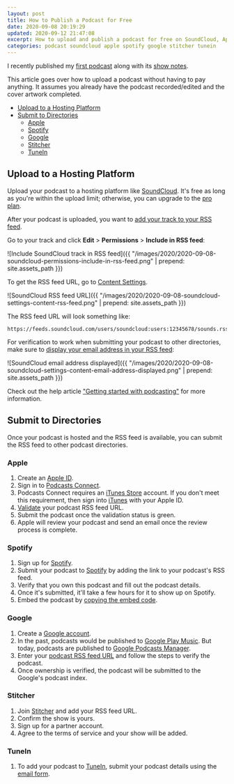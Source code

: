 ```yaml
---
layout: post
title: How to Publish a Podcast for Free
date: 2020-09-08 20:19:29
updated: 2020-09-12 21:47:08
excerpt: How to upload and publish a podcast for free on SoundCloud, Apple, Spotify, Google, Stitcher, and TuneIn.
categories: podcast soundcloud apple spotify google stitcher tunein
---
```


I recently published my [first podcast](https://b.remarkabl.org/3ibf5eY) along with its [show notes](https://b.remarkabl.org/2FjE7tI).

This article goes over how to upload a podcast without having to pay anything. It assumes you already have the podcast recorded/edited and the cover artwork completed.

- [Upload to a Hosting Platform](#upload-to-a-hosting-platform)
- [Submit to Directories](#submit-to-directories)
  - [Apple](#apple)
  - [Spotify](#spotify)
  - [Google](#google)
  - [Stitcher](#stitcher)
  - [TuneIn](#tunein)

## Upload to a Hosting Platform

Upload your podcast to a hosting platform like [SoundCloud](https://soundcloud.com/). It's free as long as you're within the upload limit; otherwise, you can upgrade to the [pro plan](https://checkout.soundcloud.com/pro).

After your podcast is uploaded, you want to [add your track to your RSS feed](https://help.soundcloud.com/hc/en-us/articles/115003451347).

Go to your track and click **Edit** > **Permissions** > **Include in RSS feed**:

![Include SoundCloud track in RSS feed]({{ "/images/2020/2020-09-08-soundcloud-permissions-include-in-rss-feed.png" | prepend: site.assets_path }})

To get the RSS feed URL, go to [Content Settings](https://soundcloud.com/settings/content).

![SoundCloud RSS feed URL]({{ "/images/2020/2020-09-08-soundcloud-settings-content-rss-feed.png" | prepend: site.assets_path }})

The RSS feed URL will look something like:

```
https://feeds.soundcloud.com/users/soundcloud:users:12345678/sounds.rss
```

For verification to work when submitting your podcast to other directories, make sure to [display your email address in your RSS feed](https://help.soundcloud.com/hc/en-us/articles/115003447807):

![SoundCloud email address displayed]({{ "/images/2020/2020-09-08-soundcloud-settings-content-email-address-displayed.png" | prepend: site.assets_path }})

Check out the help article ["Getting started with podcasting"](https://help.soundcloud.com/hc/en-us/articles/115003453807-Getting-started-with-podcasting) for more information.

## Submit to Directories

Once your podcast is hosted and the RSS feed is available, you can submit the RSS feed to other podcast directories.

### Apple

1. Create an [Apple ID](https://support.apple.com/en-us/HT204316).
2. Sign in to [Podcasts Connect](https://itunespartner.apple.com/podcasts/).
3. Podcasts Connect requires an [iTunes Store](https://support.apple.com/en-us/HT201762) account. If you don't meet this requirement, then sign into [iTunes](https://www.apple.com/itunes/) with your Apple ID.
4. [Validate](https://podcastsconnect.apple.com/my-podcasts/new-feed) your podcast RSS feed URL.
5. Submit the podcast once the validation status is green.
6. Apple will review your podcast and send an email once the review process is complete.

### Spotify

1. Sign up for [Spotify](https://www.spotify.com/signup/).
2. Submit your podcast to [Spotify](https://podcasters.spotify.com/submit) by adding the link to your podcast's RSS feed.
3. Verify that you own this podcast and fill out the podcast details.
4. Once it's submitted, it'll take a few hours for it to show up on Spotify.
5. Embed the podcast by [copying the embed code](https://newsroom.spotify.com/2018-09-04/how-to-embed-spotifys-play-button/).

### Google

1. Create a [Google account](https://support.google.com/accounts/answer/27441).
2. In the past, podcasts would be published to [Google Play Music](https://play.google.com/music/podcasts/publish). But today, podcasts are published to [Google Podcasts Manager](https://podcastsmanager.google.com/).
3. Enter your [podcast RSS feed URL](https://podcastsmanager.google.com/add-feed) and follow the steps to verify the podcast.
4. Once ownership is verified, the podcast will be submitted to the Google's podcast index.

### Stitcher

1. Join [Stitcher](https://partners.stitcher.com/join) and add your RSS feed URL.
2. Confirm the show is yours.
3. Sign up for a partner account.
4. Agree to the terms of service and your show will be added.

### TuneIn

1. To add your podcast to [TuneIn](https://tunein.com/), submit your podcast details using the [email form](https://help.tunein.com/contact/add-podcast-S19TR3Sdf).

